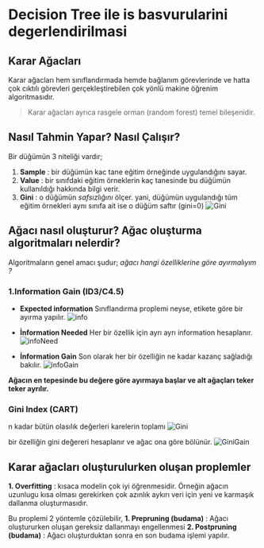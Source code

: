 # Decision Tree ile is basvurularini degerlendirilmasi

## Karar Ağacları
Karar ağacları hem sınıflandırmada hemde bağlanım görevlerinde ve hatta çok cıktılı görevleri gerçekleştirebilen çok yönlü makine öğrenim algoritmasıdır.
> Karar ağacları ayrıca rasgele orman (random forest) temel bileşenidir.

## Nasıl Tahmin Yapar? Nasıl Çalışır?
Bir düğümün 3 niteliği vardır;
1. **Sample** : bir düğümün kac tane eğitim örneğinde uygulandığını sayar.
2. **Value** : bir sınıfdaki eğitim örneklerin kaç tanesinde bu düğümün kullanıldığı hakkında bilgi verir.
3. **Gini** : o düğümün *safsızlığını* ölçer. yani, düğümün uygulandığı tüm eğitim örnekleri aynı sınıfa ait ise o düğüm saftır (gini=0)
![Gini](https://yazilimkaravani.net/wp-content/uploads/2020/08/1gini_index-300x129.png)

## Ağacı nasıl oluşturur? Ağac oluşturma algoritmaları nelerdir?
Algoritmaların genel amacı şudur; *ağacı hangi özelliklerine göre ayırmalıyım ?*
### 1.Information Gain (ID3/C4.5)
* **Expected information** 
Sınıflandırma proplemi neyse, etikete göre bir ayırma yapılır.
![info]()

* **İnformation Needed**
Her bir özellik için ayrı ayrı information hesaplanır.
![infoNeed]()

* **İnformation Gain**
Son olarak her bir özelliğin ne kadar kazanç sağladığı bakılır.
![infoGain]()

**Ağacın en tepesinde bu değere göre ayırmaya başlar ve alt ağaçları teker teker ayrılır.**

### Gini Index (CART)
n kadar bütün olasılık değerleri karelerin toplamı 
![Gini]()

bir özelliğin gini değereri hesaplanır ve ağac ona göre bölünür.
![GiniGain]()

## Karar ağacları oluşturulurken oluşan proplemler
**1. Overfitting** : kısaca modelin çok iyi öğrenmesidir. Örneğin ağacın uzunlugu kısa olması gerekirken çok azınlık aykırı veri için yeni ve karmaşık dallanma oluşturmasıdır.

Bu proplemi 2 yöntemle çözülebilir,
**1. Prepruning (budama)** : Ağacı oluştururken oluşan gereksiz dallanmayı engellenmesi
**2. Postpruning (budama)** : Ağacı oluşturduktan sonra en son budama işlemi yapılır.






